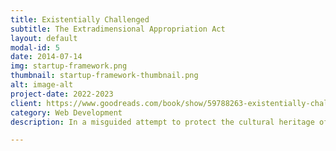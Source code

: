 ```yaml
---
title: Existentially Challenged
subtitle: The Extradimensional Appropriation Act
layout: default
modal-id: 5
date: 2014-07-14
img: startup-framework.png
thumbnail: startup-framework-thumbnail.png
alt: image-alt
project-date: 2022-2023
client: https://www.goodreads.com/book/show/59788263-existentially-challenged
category: Web Development
description: In a misguided attempt to protect the cultural heritage of extradimensional beings, the British government passed a hastily drafted law that was subsequently repealed.

---
```

